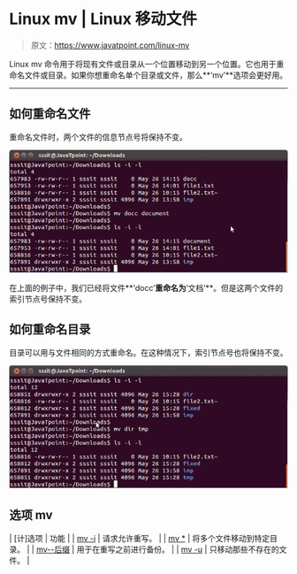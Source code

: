 # Linux mv | Linux 移动文件

> 原文：<https://www.javatpoint.com/linux-mv>

Linux mv 命令用于将现有文件或目录从一个位置移动到另一个位置。它也用于重命名文件或目录。如果你想重命名单个目录或文件，那么**‘mv’**选项会更好用。

* * *

## 如何重命名文件

重命名文件时，两个文件的信息节点号将保持不变。

![Linux File mv command 1](img/fe398e080f7f3468c6367f5a8a4df6dc.png)

在上面的例子中，我们已经将文件**‘docc’**重命名为**‘文档’**。但是这两个文件的索引节点号保持不变。

## 如何重命名目录

目录可以用与文件相同的方式重命名。在这种情况下，索引节点号也将保持不变。

![Linux File mv command 2](img/e73c8c27170addf33c94bfc474127eff.png)

## 选项 mv

| [计]选项 | 功能 |
| [mv -i](linux-mv-i) | 请求允许重写。 |
| [mv *](linux-mv-asterisk) | 将多个文件移动到特定目录。 |
| [mv--后缀](linux-mv-suffix) | 用于在重写之前进行备份。 |
| [mv -u](linux-mv-u) | 只移动那些不存在的文件。 |